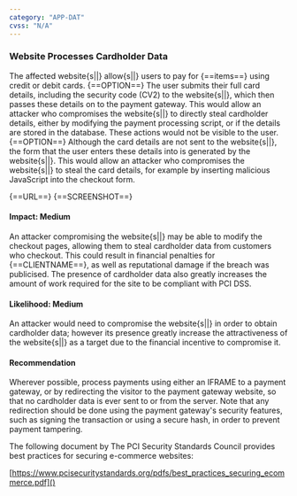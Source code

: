 ```yaml
---
category: "APP-DAT"
cvss: "N/A"
---
```

### Website Processes Cardholder Data
The affected website{s||} allow{s||} users to pay for {==items==} using credit or debit cards. {==OPTION==} The user submits their full card details, including the security code (CV2) to the website{s||}, which then passes these details on to the payment gateway. This would allow an attacker who compromises the website{s||} to directly steal cardholder details, either by modifying the payment processing script, or if the details are stored in the database. These actions would not be visible to the user. {==OPTION==} Although the card details are not sent to the website{s||}, the form that the user enters these details into is generated by the website{s||}. This would allow an attacker who compromises the website{s||} to steal the card details, for example by inserting malicious JavaScript into the checkout form.

{==URL==}
{==SCREENSHOT==}
#### Impact: Medium
An attacker compromising the website{s||} may be able to modify the checkout pages, allowing them to steal cardholder data from customers who checkout. This could result in financial penalties for {==CLIENTNAME==}, as well as reputational damage if the breach was publicised. The presence of cardholder data also greatly increases the amount of work required for the site to be compliant with PCI DSS.
#### Likelihood: Medium
An attacker would need to compromise the website{s||} in order to obtain cardholder data; however its presence greatly increase the attractiveness of the website{s||} as a target due to the financial incentive to compromise it.
#### Recommendation
Wherever possible, process payments using either an IFRAME to a payment gateway, or by redirecting the visitor to the payment gateway website, so that no cardholder data is ever sent to or from the server. Note that any redirection should be done using the payment gateway's security features, such as signing the transaction or using a secure hash, in order to prevent payment tampering.

The following document by The PCI Security Standards Council provides best practices for securing e-commerce websites:

[https://www.pcisecuritystandards.org/pdfs/best_practices_securing_ecommerce.pdf]()
